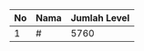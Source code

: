| No | Nama            | Jumlah Level |
|----|-----------------|--------------|
| 1  | #    |    5760        |
